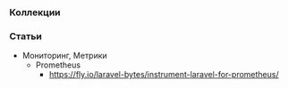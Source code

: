 ### Коллекции



### Статьи

- Мониторинг, Метрики
    - Prometheus
        - https://fly.io/laravel-bytes/instrument-laravel-for-prometheus/